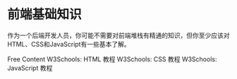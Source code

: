 # 前端基础知识

作为一个后端开发人员，你可能不需要对前端堆栈有精通的知识，但你至少应该对HTML、CSS和JavaScript有一些基本了解。

<ResourceGroupTitle>Free Content</ResourceGroupTitle>
<BadgeLink badgeText='Read' colorScheme='yellow' href='https://www.w3schools.cn/html/html_intro.asp'>W3Schools: HTML 教程</BadgeLink>
<BadgeLink colorScheme='yellow' badgeText='Read' href='https://www.w3schools.cn/css/'>W3Schools: CSS 教程</BadgeLink>
<BadgeLink badgeText='Read' colorScheme="yellow" href='https://www.w3schools.cn/js/'>W3Schools: JavaScript 教程</BadgeLink>
